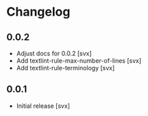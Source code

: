 # Changelog

## 0.0.2

- Adjust docs for 0.0.2 [svx]
- Add textlint-rule-max-number-of-lines [svx]
- Add textlint-rule-terminology [svx]

## 0.0.1

- Initial release [svx]
